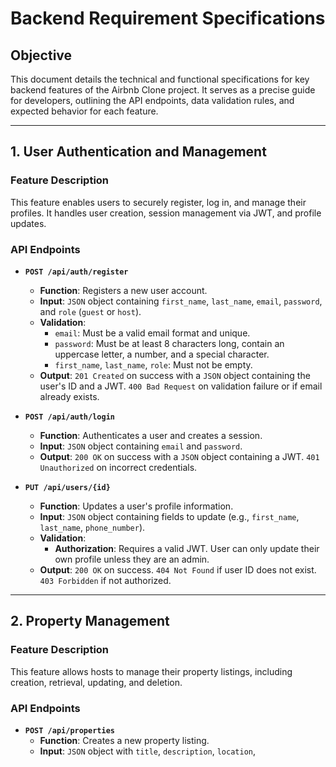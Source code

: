 # Backend Requirement Specifications

## Objective
This document details the technical and functional specifications for key backend features of the Airbnb Clone project. It serves as a precise guide for developers, outlining the API endpoints, data validation rules, and expected behavior for each feature.

---

## 1. User Authentication and Management

### Feature Description
This feature enables users to securely register, log in, and manage their profiles. It handles user creation, session management via JWT, and profile updates.

### API Endpoints
- **`POST /api/auth/register`**
  - **Function**: Registers a new user account.
  - **Input**: `JSON` object containing `first_name`, `last_name`, `email`, `password`, and `role` (`guest` or `host`).
  - **Validation**:
    - `email`: Must be a valid email format and unique.
    - `password`: Must be at least 8 characters long, contain an uppercase letter, a number, and a special character.
    - `first_name`, `last_name`, `role`: Must not be empty.
  - **Output**: `201 Created` on success with a `JSON` object containing the user's ID and a JWT. `400 Bad Request` on validation failure or if email already exists.

- **`POST /api/auth/login`**
  - **Function**: Authenticates a user and creates a session.
  - **Input**: `JSON` object containing `email` and `password`.
  - **Output**: `200 OK` on success with a `JSON` object containing a JWT. `401 Unauthorized` on incorrect credentials.

- **`PUT /api/users/{id}`**
  - **Function**: Updates a user's profile information.
  - **Input**: `JSON` object containing fields to update (e.g., `first_name`, `last_name`, `phone_number`).
  - **Validation**:
    - **Authorization**: Requires a valid JWT. User can only update their own profile unless they are an admin.
  - **Output**: `200 OK` on success. `404 Not Found` if user ID does not exist. `403 Forbidden` if not authorized.

---

## 2. Property Management

### Feature Description
This feature allows hosts to manage their property listings, including creation, retrieval, updating, and deletion.

### API Endpoints
- **`POST /api/properties`**
  - **Function**: Creates a new property listing.
  - **Input**: `JSON` object with `title`, `description`, `location`,
